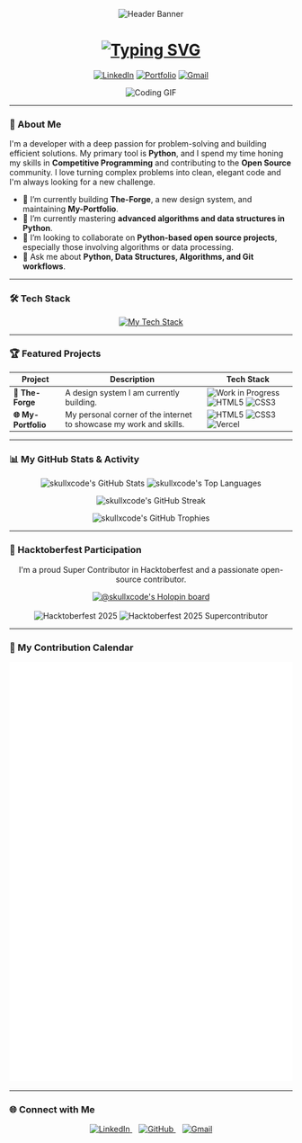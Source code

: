 <p align="center">
  <img src="https://capsule-render.vercel.app/api?type=slice&color=00FF00&height=150&section=header&text=skullxcode&fontSize=70&fontColor=FFFFFF" alt="Header Banner"/>
</p>

<div align="center">
  <h1>
    <a href="https://github.com/skullxcode">
      <img src="https://readme-typing-svg.herokuapp.com?font=JetBrains+Mono&size=28&pause=1000&color=00FF00&center=true&vCenter=true&width=500&lines=Hi+there%2C+I'm+Ujjwal+Jain;Competitive+Programmer;Problem+Solver;Open+Source+Enthusiast" alt="Typing SVG">
    </a>
  </h1>
</div>

<p align="center">
  <a href="https://www.linkedin.com/in/ujjwal-jain-" target="_blank"><img src="https://img.shields.io/badge/LinkedIn-0077B5?style=for-the-badge&logo=linkedin&logoColor=white" alt="LinkedIn"></a>
  <a href="https://skullxcode.github.io/My-Portfolio/" target="_blank"><img src="https://img.shields.io/badge/Portfolio-8A2BE2?style=for-the-badge&logo=website&logoColor=white" alt="Portfolio"></a>
  <a href="mailto:ujjwaljain146@gmail.com" target="_blank"><img src="https://img.shields.io/badge/Gmail-D14836?style=for-the-badge&logo=gmail&logoColor=white" alt="Gmail"></a>
</p>

<p align="center">
  <img src="https://media.giphy.com/media/qgQUggAC3Pfv687qPC/giphy.gif" alt="Coding GIF" width="600"/>
</p>

---

### 🚀 About Me

I'm a developer with a deep passion for problem-solving and building efficient solutions. My primary tool is **Python**, and I spend my time honing my skills in **Competitive Programming** and contributing to the **Open Source** community. I love turning complex problems into clean, elegant code and I'm always looking for a new challenge.

- 🔭 I’m currently building **The-Forge**, a new design system, and maintaining **My-Portfolio**.
- 🌱 I’m currently mastering **advanced algorithms and data structures in Python**.
- 👯 I’m looking to collaborate on **Python-based open source projects**, especially those involving algorithms or data processing.
- 💬 Ask me about **Python, Data Structures, Algorithms, and Git workflows**.

---

### 🛠️ Tech Stack

<p align="center">
  <a href="https://skillicons.dev">
    <img src="https://skillicons.dev/icons?i=python,html,css,git,github,vscode,vercel&perline=7" alt="My Tech Stack"/>
  </a>
</p>

---

### 🏆 Featured Projects

| Project             | Description                                                       | Tech Stack                                                                                                                                                                                                      |
| ------------------- | ----------------------------------------------------------------- | --------------------------------------------------------------------------------------------------------------------------------------------------------------------------------------------------------------- |
| **🎨 The-Forge** | A design system I am currently building.                          | ![Work in Progress](https://img.shields.io/badge/Work%20in%20Progress-007BFF?style=for-the-badge) ![HTML5](https://img.shields.io/badge/HTML5-E34F26?style=for-the-badge&logo=html5&logoColor=white) ![CSS3](https://img.shields.io/badge/CSS3-1572B6?style=for-the-badge&logo=css3&logoColor=white)                                                                                                            |
| **🌐 My-Portfolio** | My personal corner of the internet to showcase my work and skills. | ![HTML5](https://img.shields.io/badge/HTML5-E34F26?style=for-the-badge&logo=html5&logoColor=white) ![CSS3](https://img.shields.io/badge/CSS3-1572B6?style=for-the-badge&logo=css3&logoColor=white) ![Vercel](https://img.shields.io/badge/Vercel-000000?style=for-the-badge&logo=vercel&logoColor=white) |

---

### 📊 My GitHub Stats & Activity

<p align="center">
  <img align="center" src="https://github-readme-stats.vercel.app/api?username=skullxcode&show_icons=true&locale=en&theme=tokyonight&hide_border=true&rank_icon=github" alt="skullxcode's GitHub Stats" />
  <img align="center" src="https://github-readme-stats.vercel.app/api/top-langs?username=skullxcode&layout=compact&locale=en&theme=tokyonight&hide_border=true" alt="skullxcode's Top Languages" />
</p>

<p align="center">
  <img src="https://github-readme-streak-stats.herokuapp.com/?user=skullxcode&theme=tokyonight&hide_border=true" alt="skullxcode's GitHub Streak" />
</p>

<p align="center">
  <img src="https://github-profile-trophy.vercel.app/?username=skullxcode&theme=tokyonight&no-frame=true&no-bg=true&margin-w=4" alt="skullxcode's GitHub Trophies"/>
</p>

---

### 🎃 Hacktoberfest Participation

<p align="center">
  I'm a proud Super Contributor in Hacktoberfest and a passionate open-source contributor.
</p>
<p align="center">
  <a href="https://holopin.io/@skullxcode">
    <img src="https://holopin.me/skullxcode" alt="@skullxcode's Holopin board">
  </a>
  <br><br>
  <img src="https://img.shields.io/badge/Hacktoberfest-2025-orange.svg?style=for-the-badge" alt="Hacktoberfest 2025">
  <img src="https://img.shields.io/badge/Hacktoberfest%202025-Supercontributor-blueviolet.svg?style=for-the-badge" alt="Hacktoberfest 2025 Supercontributor">
</p>

---

### 📅 My Contribution Calendar

<p align="center">
  <img src="github-metrics.svg" alt="Metrics" />
</p>

---

### 🌐 Connect with Me

<p align="center">
  <a href="https://www.linkedin.com/in/ujjwal-jain-" target="_blank">
    <img src="https://skillicons.dev/icons?i=linkedin" alt="LinkedIn" height="40"/>
  </a>
  &nbsp;&nbsp;
  <a href="https://github.com/skullxcode" target="_blank">
    <img src="https://skillicons.dev/icons?i=github" alt="GitHub" height="40"/>
  </a>
  &nbsp;&nbsp;
  <a href="mailto:ujjwaljain146@gmail.com" target="_blank">
    <img src="https://img.icons8.com/color/48/gmail-new.png" alt="Gmail" height="40"/>
  </a>
</p>
